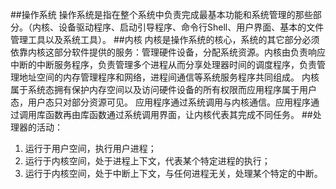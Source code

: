 ##操作系统
操作系统是指在整个系统中负责完成最基本功能和系统管理的那些部分。（内核、设备驱动程序、启动引导程序、命令行Shell、用户界面、基本的文件管理工具以及系统工具）。
##内核
内核是操作系统的核心，系统的其它部分必须依靠内核这部分软件提供的服务：管理硬件设备，分配系统资源。内核由负责响应中断的中断服务程序，负责管理多个进程从而分享处理器时间的调度程序，负责管理地址空间的内存管理程序和网络，进程间通信等系统服务程序共同组成。
内核属于系统态拥有保护内存空间以及访问硬件设备的所有权限而应用程序属于用户态，用户态只对部分资源可见。
应用程序通过系统调用与内核通信。应用程序通过调用库函数再由库函数通过系统调用界面，让内核代表其完成不同任务。
##处理器的活动：
1. 运行于用户空间，执行用户进程；
2. 运行于内核空间，处于进程上下文，代表某个特定进程的执行；
3. 运行于内核空间，处于中断上下文，与任何进程无关，处理某个特定的中断。
